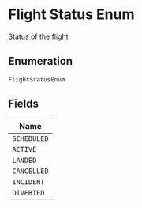 
# Flight Status Enum

Status of the flight

## Enumeration

`FlightStatusEnum`

## Fields

| Name |
|  --- |
| `SCHEDULED` |
| `ACTIVE` |
| `LANDED` |
| `CANCELLED` |
| `INCIDENT` |
| `DIVERTED` |

